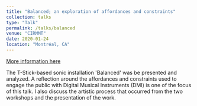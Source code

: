 ```yaml
---
title: "Balanced; an exploration of affordances and constraints"
collection: talks
type: "Talk"
permalink: /talks/balanced
venue: "CIRMMT"
date: 2020-01-24
location: "Montréal, CA"
---
```


[More information here](https://www.cirmmt.org/activities/workshops/research/cirmmt_composers_workshop)

The T-Stick-based sonic installation 'Balanced' was be presented and analyzed. 
A reflection around the affordances and constraints used to engage the public with Digital Musical Instruments (DMI) is one of the focus of this talk.
I also discuss the artistic process that occurred from the two workshops and the presentation of the work.
